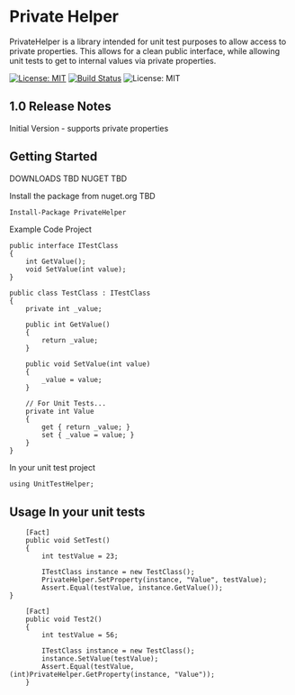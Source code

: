 # Private Helper

PrivateHelper is a library intended for unit test purposes to allow access to private properties.  This allows for a clean public interface, while allowing unit tests to get to internal values via private properties.

[![License: MIT](https://img.shields.io/badge/License-MIT-yellow.svg)](https://opensource.org/licenses/MIT) [![Build Status](https://kkohler.visualstudio.com/PrivateHelper/_apis/build/status/kkohler2.PrivateHelper?branchName=master)](https://kkohler.visualstudio.com/PrivateHelper/_build/latest?definitionId=1&branchName=master) ![License: MIT](https://img.shields.io/github/issues-raw/kkohler2/PrivateHelper.svg)

## 1.0 Release Notes

Initial Version - supports private properties

## Getting Started

DOWNLOADS TBD
NUGET TBD

Install the package from nuget.org TBD

```ps
Install-Package PrivateHelper
```

Example Code Project

    public interface ITestClass
    {
        int GetValue();
        void SetValue(int value);
    }

    public class TestClass : ITestClass
    {
        private int _value;

        public int GetValue()
        {
            return _value;
        }

        public void SetValue(int value)
        {
            _value = value;
        }

        // For Unit Tests...
        private int Value
        {
            get { return _value; }
            set { _value = value; }
        }
    }


In your unit test project

    using UnitTestHelper;

## Usage In your unit tests

        [Fact]
        public void SetTest()
        {
            int testValue = 23;

            ITestClass instance = new TestClass();
            PrivateHelper.SetProperty(instance, "Value", testValue);
            Assert.Equal(testValue, instance.GetValue());
	}

        [Fact]
        public void Test2()
        {
            int testValue = 56;

            ITestClass instance = new TestClass();
            instance.SetValue(testValue);
            Assert.Equal(testValue, (int)PrivateHelper.GetProperty(instance, "Value"));
        }

